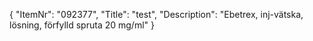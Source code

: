 {
  "ItemNr": "092377",
  "Title": "test",
  "Description": "Ebetrex, inj-vätska, lösning, förfylld spruta 20 mg/ml"
}